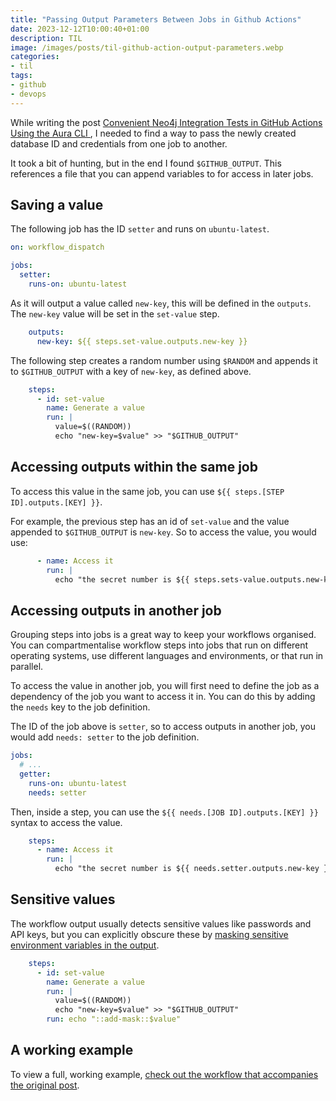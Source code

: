 ```yaml
---
title: "Passing Output Parameters Between Jobs in Github Actions"
date: 2023-12-12T10:00:40+01:00
description: TIL
image: /images/posts/til-github-action-output-parameters.webp
categories:
- til
tags:
- github
- devops
---
```


While writing the post [Convenient Neo4j Integration Tests in GitHub Actions Using the Aura CLI
](https://medium.com/neo4j/convenient-neo4j-integration-tests-in-github-actions-using-the-aura-cli-e646b2e7b018), I needed to find a way to pass the newly created database ID and credentials from one job to another.

It took a bit of hunting, but in the end I found `$GITHUB_OUTPUT`.  This references a file that you can append variables to for access in later jobs.

## Saving a value

The following job has the ID `setter` and runs on `ubuntu-latest`.

```yaml
on: workflow_dispatch

jobs:
  setter:
    runs-on: ubuntu-latest
```

As it will output a value called `new-key`, this will be defined in the `outputs`.  The `new-key` value will be set in the `set-value` step.

```yaml
    outputs:
      new-key: ${{ steps.set-value.outputs.new-key }}
```

The following step creates a random number using `$RANDOM` and appends it to `$GITHUB_OUTPUT` with a key of `new-key`, as defined above.


```yaml
    steps:
      - id: set-value
        name: Generate a value
        run: |
          value=$((RANDOM))
          echo "new-key=$value" >> "$GITHUB_OUTPUT"
```


## Accessing outputs within the same job

To access this value in the same job, you can use `${{ steps.[STEP ID].outputs.[KEY] }}`.

For example, the previous step has an id of `set-value` and the value appended to `$GITHUB_OUTPUT` is `new-key`.  So to access the value, you would use:

```yaml
      - name: Access it
        run: |
          echo "the secret number is ${{ steps.sets-value.outputs.new-key }}"
```


## Accessing outputs in another job

Grouping steps into jobs is a great way to keep your workflows organised.  You can compartmentalise workflow steps into jobs that run on different operating systems, use different languages and environments, or that run in parallel.

To access the value in another job, you will first need to define the job as a dependency of the job you want to access it in.  You can do this by adding the `needs` key to the job definition.

The ID of the job above is `setter`, so to access outputs in another job, you would add `needs: setter` to the job definition.

```yaml
jobs:
  # ...
  getter:
    runs-on: ubuntu-latest
    needs: setter
```

Then, inside a step, you can use the `${{ needs.[JOB ID].outputs.[KEY] }}` syntax to access the value.

```yaml
    steps:
      - name: Access it
        run: |
          echo "the secret number is ${{ needs.setter.outputs.new-key }}"
```

## Sensitive values

The workflow output usually detects sensitive values like passwords and API keys, but you can explicitly obscure these by [masking sensitive environment variables in the output](https://docs.github.com/en/actions/using-workflows/workflow-commands-for-github-actions#example-masking-an-environment-variable).

```yaml
    steps:
      - id: set-value
        name: Generate a value
        run: |
          value=$((RANDOM))
          echo "new-key=$value" >> "$GITHUB_OUTPUT"
        run: echo "::add-mask::$value"
```


## A working example

To view a full, working example, [check out the workflow that accompanies the original post](https://github.com/adam-cowley/aura-cli-integration-tests/blob/main/.github/workflows/aura.yml).